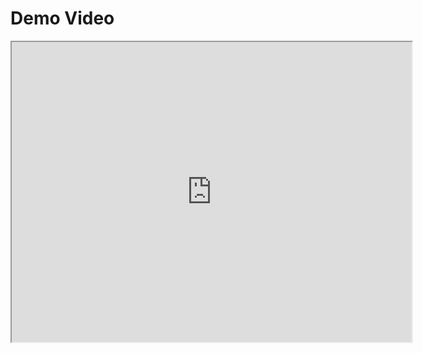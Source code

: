 # Demo Video

<iframe src="https://drive.google.com/file/d/1PYXlhbShnDBnQt0OH_QNHpZR-whQV-Rs/preview" width="640" height="480" allow="autoplay"></iframe>
